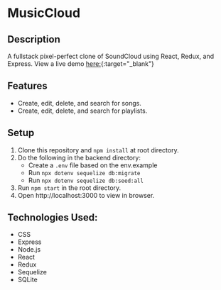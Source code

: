 # MusicCloud

## Description

A fullstack pixel-perfect clone of SoundCloud using React, Redux, and Express. 
View a live demo [here:](https://soundcloudcloneaa.herokuapp.com){:target="_blank"}

## Features
* Create, edit, delete, and search for songs.
* Create, edit, delete, and search for playlists.

## Setup
  1. Clone this repository and ```npm install``` at root directory.
  2. Do the following in the backend directory:
        * Create a ```.env``` file based on the env.example
        * Run ```npx dotenv sequelize db:migrate```
        * Run ```npx dotenv sequelize db:seed:all```
  3. Run ```npm start``` in the root directory.
  4. Open http://localhost:3000 to view in browser.
  
## Technologies Used:

* CSS
* Express
* Node.js
* React
* Redux
* Sequelize
* SQLite
